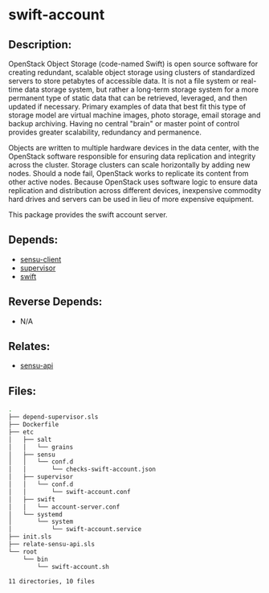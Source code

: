 # swift-account

## Description:

OpenStack Object Storage (code-named Swift) is open source software for creating redundant, scalable object storage using clusters of standardized servers to store petabytes of accessible data. It is not a file system or real-time data storage system, but rather a long-term storage system for a more permanent type of static data that can be retrieved, leveraged, and then updated if necessary. Primary examples of data that best fit this type of storage model are virtual machine images, photo storage, email storage and backup archiving. Having no central "brain" or master point of control provides greater scalability, redundancy and permanence.

Objects are written to multiple hardware devices in the data center, with the OpenStack software responsible for ensuring data replication and integrity across the cluster. Storage clusters can scale horizontally by adding new nodes. Should a node fail, OpenStack works to replicate its content from other active nodes. Because OpenStack uses software logic to ensure data replication and distribution across different devices, inexpensive commodity hard drives and servers can be used in lieu of more expensive equipment.

This package provides the swift account server.

## Depends:

  -  [sensu-client](/salt/sensu-client)
  -  [supervisor](/salt/supervisor)
  -  [swift](/salt/swift)

## Reverse Depends:

  -  N/A

## Relates:

  -  [sensu-api](/salt/sensu-api)

## Files:

```bash
.
├── depend-supervisor.sls
├── Dockerfile
├── etc
│   ├── salt
│   │   └── grains
│   ├── sensu
│   │   └── conf.d
│   │       └── checks-swift-account.json
│   ├── supervisor
│   │   └── conf.d
│   │       └── swift-account.conf
│   ├── swift
│   │   └── account-server.conf
│   └── systemd
│       └── system
│           └── swift-account.service
├── init.sls
├── relate-sensu-api.sls
└── root
    └── bin
        └── swift-account.sh

11 directories, 10 files
```

